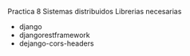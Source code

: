 Practica 8 Sistemas distribuidos
Librerias necesarias
- django
- djangorestframework
- dejango-cors-headers

